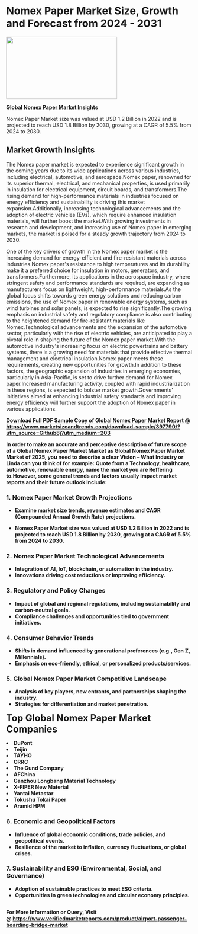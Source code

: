 <H1>Nomex Paper Market Size, Growth and Forecast from 2024 - 2031</H1><img class="aligncenter size-medium wp-image-584254" src="https://thirdeyenews.in/wp-content/uploads/2024/09/Global-Market-Research-300x168.jpeg" alt="" width="300" height="168" /><p><strong>Global&nbsp;<a href="https://www.marketsizeandtrends.com/download-sample/397790/?utm_source=Github8j?utm_medium=203">Nomex Paper Market</a> Insights</strong></p><p>Nomex Paper Market size was valued at USD 1.2 Billion in 2022 and is projected to reach USD 1.8 Billion by 2030, growing at a CAGR of 5.5% from 2024 to 2030.</p><p><h2>Market Growth Insights</h2> <p>The Nomex paper market is expected to experience significant growth in the coming years due to its wide applications across various industries, including electrical, automotive, and aerospace.Nomex paper, renowned for its superior thermal, electrical, and mechanical properties, is used primarily in insulation for electrical equipment, circuit boards, and transformers.The rising demand for high-performance materials in industries focused on energy efficiency and sustainability is driving this market expansion.Additionally, increasing technological advancements and the adoption of electric vehicles (EVs), which require enhanced insulation materials, will further boost the market.With growing investments in research and development, and increasing use of Nomex paper in emerging markets, the market is poised for a steady growth trajectory from 2024 to 2030.</p> <p><strong><a href="#"></a></strong></p> <p>One of the key drivers of growth in the Nomex paper market is the increasing demand for energy-efficient and fire-resistant materials across industries.Nomex paper's resistance to high temperatures and its durability make it a preferred choice for insulation in motors, generators, and transformers.Furthermore, its applications in the aerospace industry, where stringent safety and performance standards are required, are expanding as manufacturers focus on lightweight, high-performance materials.As the global focus shifts towards green energy solutions and reducing carbon emissions, the use of Nomex paper in renewable energy systems, such as wind turbines and solar panels, is expected to rise significantly.The growing emphasis on industrial safety and regulatory compliance is also contributing to the heightened demand for fire-resistant materials like Nomex.Technological advancements and the expansion of the automotive sector, particularly with the rise of electric vehicles, are anticipated to play a pivotal role in shaping the future of the Nomex paper market.With the automotive industry's increasing focus on electric powertrains and battery systems, there is a growing need for materials that provide effective thermal management and electrical insulation.Nomex paper meets these requirements, creating new opportunities for growth.In addition to these factors, the geographic expansion of industries in emerging economies, particularly in Asia-Pacific, is set to drive further demand for Nomex paper.Increased manufacturing activity, coupled with rapid industrialization in these regions, is expected to bolster market growth.Governments' initiatives aimed at enhancing industrial safety standards and improving energy efficiency will further support the adoption of Nomex paper in various applications.</p> <p><strong><a href="#"></p><p><span class=""><strong>Download Full PDF Sample Copy of Global Nomex Paper Market Report</strong> @ <a href="https://www.marketsizeandtrends.com/download-sample/397790/?utm_source=Github8j?utm_medium=203" target="_blank">https://www.marketsizeandtrends.com/download-sample/397790/?utm_source=Github8j?utm_medium=203</a></span></p><p>In order to make an accurate and perceptive description of future scope of a Global&nbsp;Nomex Paper Market Market as Global&nbsp;Nomex Paper Market Market of 2025, you need to describe a clear Vision &ndash; What Industry or Linda can you think of for example: Quote from a Technology, healthcare, automotive, renewable energy, name the market you are Reffering to.However, some general trends and factors usually impact market reports and their future outlook include:</p><h3>1.&nbsp;<strong>Nomex Paper Market Growth Projections</strong></h3><ul><li>Examine market size trends, revenue estimates and CAGR (Compounded Annual Growth Rate) projections.</li><li><p>Nomex Paper Market size was valued at USD 1.2 Billion in 2022 and is projected to reach USD 1.8 Billion by 2030, growing at a CAGR of 5.5% from 2024 to 2030.</p></li></ul><h3>2.&nbsp;<strong>Nomex Paper Market Technological Advancements</strong></h3><ul><li>Integration of AI, IoT, blockchain, or automation in the industry.</li><li>Innovations driving cost reductions or improving efficiency.</li></ul><h3>3.&nbsp;<strong>Regulatory and Policy Changes</strong></h3><ul><li>Impact of global and regional regulations, including sustainability and carbon-neutral goals.</li><li>Compliance challenges and opportunities tied to government initiatives.</li></ul><h3>4.&nbsp;<strong>Consumer Behavior Trends</strong></h3><ul><li>Shifts in demand influenced by generational preferences (e.g., Gen Z, Millennials).</li><li>Emphasis on eco-friendly, ethical, or personalized products/services.</li></ul><h3>5.&nbsp;<strong>Global Nomex Paper Market Competitive Landscape</strong></h3><ul><li>Analysis of key players, new entrants, and partnerships shaping the industry.</li><li>Strategies for differentiation and market penetration.</li></ul><p data-pm-slice="1 1 []"><span style="color: inherit; font-family: inherit; font-size: 25px;">Top Global Nomex Paper Market Companies</span></p><div class="" data-test-id=""><p><li>DuPont</li><li> Teijin</li><li> TAYHO</li><li> CRRC</li><li> The Gund Company</li><li> AFChina</li><li> Ganzhou Longbang Material Technology</li><li> X-FIPER New Material</li><li> Yantai Metastar</li><li> Tokushu Tokai Paper</li><li> Aramid HPM</li></p></div><h3>6.&nbsp;<strong>Economic and Geopolitical Factors</strong></h3><ul><li>Influence of global economic conditions, trade policies, and geopolitical events.</li><li>Resilience of the market to inflation, currency fluctuations, or global crises.</li></ul><h3>7.&nbsp;<strong>Sustainability and ESG (Environmental, Social, and Governance)</strong></h3><ul><li>Adoption of sustainable practices to meet ESG criteria.</li><li>Opportunities in green technologies and circular economy principles.</li></ul><h2><strong style="font-size: 14px;">For More Information or Query, Visit @&nbsp;</strong><a style="background-color: #ffffff; font-size: 14px;" href="https://www.marketsizeandtrends.com/report/nomex-paper-market/" target="_blank">https://www.verifiedmarketreports.com/product/airport-passenger-boarding-bridge-market</a></h2>